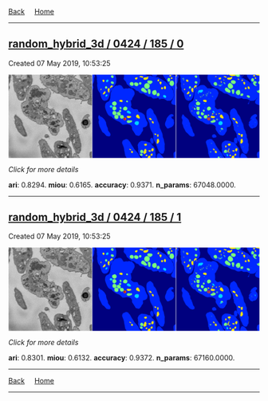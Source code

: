 
[Back](..)&nbsp;&nbsp;&nbsp;&nbsp;&nbsp;[Home](https://leapmanlab.github.io/snapshots)

---

<div class="summary"><a href="0"><h2>random_hybrid_3d / 0424 / 185 / 0</h2></a><p>Created 07 May 2019, 10:53:25
</p><a href="0"><img src="0/media/summary.png" align="center"></a><p>
<i>Click for more details</i>
</p></div>

**ari**: 0.8294. **miou**: 0.6165. **accuracy**: 0.9371. **n_params**: 67048.0000. 

---

<div class="summary"><a href="1"><h2>random_hybrid_3d / 0424 / 185 / 1</h2></a><p>Created 07 May 2019, 10:53:25
</p><a href="1"><img src="1/media/summary.png" align="center"></a><p>
<i>Click for more details</i>
</p></div>

**ari**: 0.8301. **miou**: 0.6132. **accuracy**: 0.9372. **n_params**: 67160.0000. 

---

[Back](..)&nbsp;&nbsp;&nbsp;&nbsp;&nbsp;[Home](https://leapmanlab.github.io/snapshots)

---